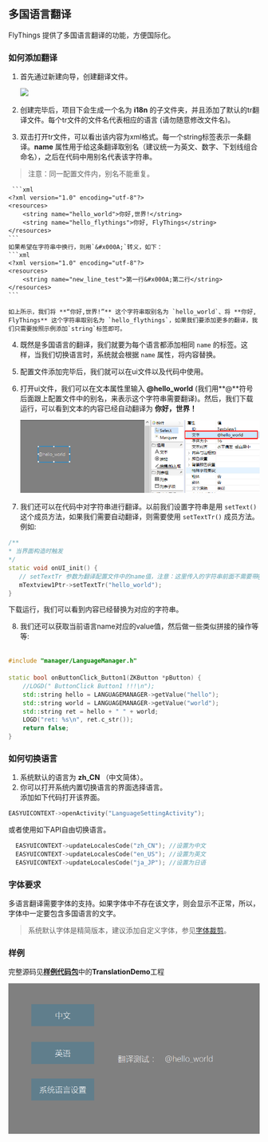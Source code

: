 
## 多国语言翻译
FlyThings 提供了多国语言翻译的功能，方便国际化。
### 如何添加翻译
1. 首先通过新建向导，创建翻译文件。
   
   ![](https://ae01.alicdn.com/kf/HTB180Y3aOnrK1Rjy1Xc5jaeDVXas.gif)
   
2. 创建完毕后，项目下会生成一个名为 **i18n** 的子文件夹，并且添加了默认的tr翻译文件。每个tr文件的文件名代表相应的语言 (请勿随意修改文件名)。
3. 双击打开tr文件，可以看出该内容为xml格式。每一个string标签表示一条翻译。**name** 属性用于给这条翻译取别名（建议统一为英文、数字、下划线组合命名），之后在代码中用别名代表该字符串。  
 > 注意：同一配置文件内，别名不能重复。  
 
     ```xml
    <?xml version="1.0" encoding="utf-8"?>
    <resources>
        <string name="hello_world">你好,世界!</string>
        <string name="hello_flythings">你好, FlyThings</string>
    </resources>
    ```
    如果希望在字符串中换行，则用`&#x000A;`转义，如下：
    ```xml
    <?xml version="1.0" encoding="utf-8"?>
    <resources>
        <string name="new_line_test">第一行&#x000A;第二行</string>
    </resources>
    ```
    
    如上所示，我们将 **“你好,世界!”** 这个字符串取别名为 `hello_world`、将 **你好, FlyThings** 这个字符串取别名为 `hello_flythings`，如果我们要添加更多的翻译，我们只需要按照示例添加`string`标签即可。
4. 既然是多国语言的翻译，我们就要为每个语言都添加相同 `name` 的标签。这样，当我们切换语言时，系统就会根据 `name` 属性，将内容替换。
5. 配置文件添加完毕后，我们就可以在ui文件以及代码中使用。  
6. 打开ui文件，我们可以在文本属性里输入 **@hello_world**  (我们用**@**符号后面跟上配置文件中的别名，来表示这个字符串需要翻译)。然后，我们下载运行，可以看到文本的内容已经自动翻译为 **你好，世界！**    

     ![](assets/ide/tr_hello_world.png) 
  
7. 我们还可以在代码中对字符串进行翻译。以前我们设置字符串是用 `setText()` 这个成员方法，如果我们需要自动翻译，则需要使用 `setTextTr()` 成员方法。 
例如:     
 ```c++
/**
 * 当界面构造时触发
 */
static void onUI_init() {
	// setTextTr 参数为翻译配置文件中的name值，注意：这里传入的字符串前面不需要带@符号
	mTextview1Ptr->setTextTr("hello_world");
}
 ```
 下载运行，我们可以看到内容已经替换为对应的字符串。

8. 我们还可以获取当前语言name对应的value值，然后做一些类似拼接的操作等等: 

```c++

#include "manager/LanguageManager.h"

static bool onButtonClick_Button1(ZKButton *pButton) {
    //LOGD(" ButtonClick Button1 !!!\n");
    std::string hello = LANGUAGEMANAGER->getValue("hello");
    std::string world = LANGUAGEMANAGER->getValue("world");
    std::string ret = hello + " " + world;
    LOGD("ret: %s\n", ret.c_str());
    return false;
}

```

### 如何切换语言
1. 系统默认的语言为 **zh_CN** （中文简体）。 
2. 你可以打开系统内置切换语言的界面选择语言。  
添加如下代码打开该界面。
```c++
EASYUICONTEXT->openActivity("LanguageSettingActivity");
```
或者使用如下API自由切换语言。

   ```c++
     EASYUICONTEXT->updateLocalesCode("zh_CN"); //设置为中文
     EASYUICONTEXT->updateLocalesCode("en_US"); //设置为英文
     EASYUICONTEXT->updateLocalesCode("ja_JP"); //设置为日语    
   ```   

### 字体要求        
   多语言翻译需要字体的支持。如果字体中不存在该文字，则会显示不正常，所以，字体中一定要包含多国语言的文字。
   > 系统默认字体是精简版本，建议添加自定义字体，参见[字体裁剪](font_cut_tool.md)。

### 样例  
完整源码见[**样例代码包**](demo_download.md#demo_download)中的**TranslationDemo**工程

![](assets/ide/translation_demo.png)



